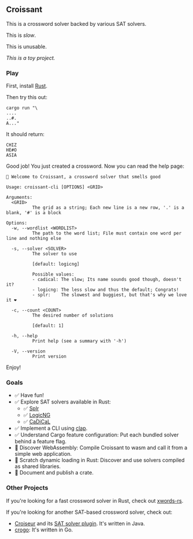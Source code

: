 ## Croissant

This is a crossword solver backed by various SAT solvers.

This is *slow*.

This is unusable.

*This is a toy project.*

### Play

First, install [Rust](https://rustup.rs/).

Then try this out:

```
cargo run "\
....
..#.
A..."
```

It should return:

```
CHIZ
HE#O
ASIA
```

Good job! You just created a crossword. Now you can read the help page:

```
🥐 Welcome to Croissant, a crossword solver that smells good

Usage: croissant-cli [OPTIONS] <GRID>

Arguments:
  <GRID>
          The grid as a string; Each new line is a new row, '.' is a blank, '#' is a block

Options:
  -w, --wordlist <WORDLIST>
          The path to the word list; File must contain one word per line and nothing else

  -s, --solver <SOLVER>
          The solver to use
          
          [default: logicng]

          Possible values:
          - cadical: The slow; Its name sounds good though, doesn't it?
          - logicng: The less slow and thus the default; Congrats!
          - splr:    The slowest and buggiest, but that's why we love it ❤️

  -c, --count <COUNT>
          The desired number of solutions
          
          [default: 1]

  -h, --help
          Print help (see a summary with '-h')

  -V, --version
          Print version
```

Enjoy!

### Goals

- ✅ Have fun!
- ✅ Explore SAT solvers available in Rust:
    - ✅ [Splr](https://crates.io/crates/Splr)
    - ✅ [LogicNG](https://crates.io/crates/Logicng)
    - ✅ [CaDiCaL](https://crates.io/crates/Cadical)
- ✅ Implement a CLI using [clap](https://crates.io/crates/clap).
- ✅ Understand Cargo feature configuration: Put each bundled solver behind a feature flag.
- 🚧 Discover WebAssembly: Compile Croissant to wasm and call it from a simple web application.
- 🚧 Scratch dynamic loading in Rust: Discover and use solvers compiled as shared libraries.
- 🚧 Document and publish a crate.

### Other Projects

If you're looking for a fast crossword solver in Rust, check out [xwords-rs](https://github.com/szunami/xwords-rs).

If you're looking for another SAT-based crossword solver, check out:

- [Croiseur](https://github.com/super7ramp/croiseur)
  and its [SAT solver plugin](https://github.com/super7ramp/croiseur/tree/master/croiseur-solver/croiseur-solver-sat).
  It's written in Java.
- [crogo](https://github.com/super7ramp/crogo): It's written in Go.
